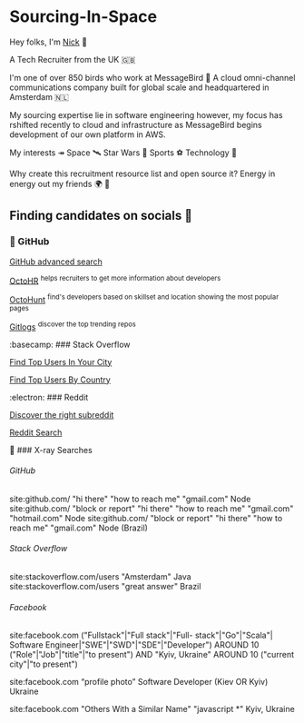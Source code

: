 # Sourcing-In-Space

Hey folks, I'm [Nick](https://www.linkedin.com/in/nick-dickinson-techrecruiter/) 👋

A Tech Recruiter from the UK 🇬🇧 

I'm one of over 850 birds who work at MessageBird 🐥 A cloud omni-channel communications company built for global scale and headquartered in Amsterdam 🇳🇱

My sourcing expertise lie in software engineering however, my focus has rshifted recently to cloud and infrastructure as MessageBird begins development of our own platform in AWS. 

My interests ↠ Space 🛰  Star Wars 💫  Sports ⚽️  Technology 🚀 


Why create this recruitment resource list and open source it? Energy in energy out my friends 🌍 💚






## Finding candidates on socials 🔎 

### 👾 GitHub 

[GitHub advanced search](https://github.com/search?q=language%3Ajava+location%3Anetherlands)

[OctoHR](https://chrome.google.com/webstore/detail/octohr/beiklbdjdmfkgchmiabjejdlpaoicbef) <sup>helps recruiters to get more information about developers</sup>

[OctoHunt](https://octohunt.com/) <sup>find's developers based on skillset and location showing the most popular pages


[Gitlogs](https://www.gitlogs.com/most_popular?topic=NODE) <sup>discover the top trending repos </sup>
  

  

:basecamp: ### Stack Overflow 

[Find Top Users In Your City](https://data.stackexchange.com/stackoverflow/query/715250/find-stack-overflow-users-in-your-city-with-user-links-with-their-score-for-one) 
  
  
[Find Top Users By Country](https://data.stackexchange.com/stackoverflow/query/53058/top-users-by-country) 
  
  
:electron: ### Reddit 
  
[Discover the right subreddit](https://redditsearch.io/) 
  
[Reddit Search](https://www.reddit.com/wiki/search/) 
  
🔦 ### X-ray Searches  
 
###### GitHub
site:github.com/ "hi there" "how to reach me" "gmail.com" Node
site:github.com/ "block or report" "hi there" "how to reach me" "gmail.com" "hotmail.com" Node
site:github.com/ "block or report" "hi there" "how to reach me" "gmail.com" Node (Brazil)  
  
###### Stack Overflow  
site:stackoverflow.com/users "Amsterdam" Java
site:stackoverflow.com/users "great answer" Brazil  
  
  
###### Facebook 
site:facebook.com ("Fullstack"|"Full stack"|"Full- stack"|"Go"|"Scala"| Software Engineer|"SWE"|"SWD"|"SDE"|"Developer") AROUND 10 ("Role"|"Job"|"title"|"to present") AND "Kyiv, Ukraine" AROUND 10 ("current city"|"to present")
  
site:facebook.com “profile photo” Software Developer (Kiev OR Kyiv) Ukraine

site:facebook.com "Others With a Similar Name" "javascript *" Kyiv, Ukraine  

